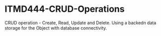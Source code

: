 # ITMD444-CRUD-Operations
 CRUD operation - Create, Read, Update and Delete. Using a backedn data storage for the Object with database connectivity.
